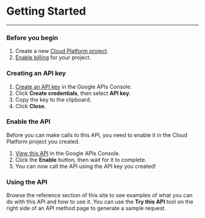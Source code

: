 # Getting Started
---

### Before you begin
1. Create a new [Cloud Platform project](https://console.developers.google.com/projectcreate).
2. [Enable billing](https://cloud.google.com/billing/docs/how-to/modify-project#enable_billing_for_a_project) for your project.

### Creating an API key
1. [Create an API key](https://console.developers.google.com/apis/credentials) in the Google APIs Console.
2. Click **Create credentials**, then select **API key**.
3. Copy the key to the clipboard.
4. Click **Close**.

### Enable the API

Before you can make calls to this API, you need to enable it in the Cloud Platform project you created.
1. [View this API](https://console.developers.google.com/apis/api/{{apiHost}}/overview) in the Google APIs Console.
2. Click the **Enable** button, then wait for it to complete.
3. You can now call the API using the API key you created!

### Using the API

Browse the reference section of this site to see examples of what you can do with this API and how to use it. You can use the **Try this API** tool on the right side of an API method page to generate a sample request.
